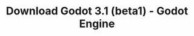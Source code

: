 ---
# Generated by /scripts/js/download_archive_generator !!! do not edit by hand !!!
title: 'Download Godot 3.1 (beta1) - Godot Engine'
type: 'download/archive'
name: '3.1'
flavor: 'beta1'
release_date: '2019-01-08T02:00:00-00:00'
release_notes: '/article/dev-snapshot-godot-3-1-beta-1/'
links:
  android.apk:
    name: 'android.apk'
    title: 'Android'
    caption: 'Universal APK (ARM64 + ARMv7 + x86_64 + x86)'
    tags:
      - 'APK download'
      - 'ARM64/v7'
      - 'x86 (64 & 32 bit)'
    hosts:
      github_builds:
        regular: 'https://github.com/godotengine/godot-builds/releases/download/3.1-beta1/Godot_v3.1-beta1_android_editor.apk'
        mono: '#'
      github:
        regular: 'https://github.com/godotengine/godot/releases/download/3.1-beta1/Godot_v3.1-beta1_android_editor.apk'
        mono: '#'
  macos.universal:
    name: 'macos.universal'
    title: 'macOS'
    caption: 'Universal (x86_64 + Apple Silicon)'
    tags:
      - 'Intel/Apple Silicon'
      - '64 bit'
    hosts:
      github_builds:
        regular: 'https://github.com/godotengine/godot-builds/releases/download/3.1-beta1/Godot_v3.1-beta1_osx.universal.zip'
        mono: 'https://github.com/godotengine/godot-builds/releases/download/3.1-beta1/Godot_v3.1-beta1_mono_osx.universal.zip'
      github:
        regular: 'https://github.com/godotengine/godot/releases/download/3.1-beta1/Godot_v3.1-beta1_osx.universal.zip'
        mono: 'https://github.com/godotengine/godot/releases/download/3.1-beta1/Godot_v3.1-beta1_mono_osx.universal.zip'
  windows.64:
    name: 'windows.64'
    title: 'Windows'
    caption: 'Standard (x86_64)'
    tags:
      - '64 bit'
    hosts:
      github_builds:
        regular: 'https://github.com/godotengine/godot-builds/releases/download/3.1-beta1/Godot_v3.1-beta1_win64.exe.zip'
        mono: 'https://github.com/godotengine/godot-builds/releases/download/3.1-beta1/Godot_v3.1-beta1_mono_win64.zip'
      github:
        regular: 'https://github.com/godotengine/godot/releases/download/3.1-beta1/Godot_v3.1-beta1_win64.exe.zip'
        mono: 'https://github.com/godotengine/godot/releases/download/3.1-beta1/Godot_v3.1-beta1_mono_win64.zip'
  linux_server.headless.64:
    name: 'linux_server.headless.64'
    title: 'Linux Server'
    caption: 'Headless (x86_64)'
    tags:
      - '64 bit'
      - 'Headless'
    hosts:
      github_builds:
        regular: 'https://github.com/godotengine/godot-builds/releases/download/3.1-beta1/Godot_v3.1-beta1_linux_headless.64.zip'
        mono: 'https://github.com/godotengine/godot-builds/releases/download/3.1-beta1/Godot_v3.1-beta1_mono_linux_headless_64.zip'
      github:
        regular: 'https://github.com/godotengine/godot/releases/download/3.1-beta1/Godot_v3.1-beta1_linux_headless.64.zip'
        mono: 'https://github.com/godotengine/godot/releases/download/3.1-beta1/Godot_v3.1-beta1_mono_linux_headless_64.zip'
  web:
    name: 'web'
    title: 'Web editor'
    caption: ''
    tags:
      - 'Self-hosted'
      - 'Cross-platform'
    hosts:
      github_builds:
        regular: 'https://github.com/godotengine/godot-builds/releases/download/3.1-beta1/Godot_v3.1-beta1_web_editor.zip'
        mono: '#'
      github:
        regular: 'https://github.com/godotengine/godot/releases/download/3.1-beta1/Godot_v3.1-beta1_web_editor.zip'
        mono: '#'
  linux.64:
    name: 'linux.64'
    title: 'Linux'
    caption: 'Standard (x86_64)'
    tags:
      - '64 bit'
    hosts:
      github_builds:
        regular: 'https://github.com/godotengine/godot-builds/releases/download/3.1-beta1/Godot_v3.1-beta1_x11.64.zip'
        mono: 'https://github.com/godotengine/godot-builds/releases/download/3.1-beta1/Godot_v3.1-beta1_mono_x11_64.zip'
      github:
        regular: 'https://github.com/godotengine/godot/releases/download/3.1-beta1/Godot_v3.1-beta1_x11.64.zip'
        mono: 'https://github.com/godotengine/godot/releases/download/3.1-beta1/Godot_v3.1-beta1_mono_x11_64.zip'
  linux.32:
    name: 'linux.32'
    title: 'Linux'
    caption: 'Standard (x86)'
    tags:
      - '32 bit'
    hosts:
      github_builds:
        regular: 'https://github.com/godotengine/godot-builds/releases/download/3.1-beta1/Godot_v3.1-beta1_x11.32.zip'
        mono: 'https://github.com/godotengine/godot-builds/releases/download/3.1-beta1/Godot_v3.1-beta1_mono_x11_32.zip'
      github:
        regular: 'https://github.com/godotengine/godot/releases/download/3.1-beta1/Godot_v3.1-beta1_x11.32.zip'
        mono: 'https://github.com/godotengine/godot/releases/download/3.1-beta1/Godot_v3.1-beta1_mono_x11_32.zip'
  windows.32:
    name: 'windows.32'
    title: 'Windows'
    caption: 'Standard (x86)'
    tags:
      - '32 bit'
    hosts:
      github_builds:
        regular: 'https://github.com/godotengine/godot-builds/releases/download/3.1-beta1/Godot_v3.1-beta1_win32.exe.zip'
        mono: 'https://github.com/godotengine/godot-builds/releases/download/3.1-beta1/Godot_v3.1-beta1_mono_win32.zip'
      github:
        regular: 'https://github.com/godotengine/godot/releases/download/3.1-beta1/Godot_v3.1-beta1_win32.exe.zip'
        mono: 'https://github.com/godotengine/godot/releases/download/3.1-beta1/Godot_v3.1-beta1_mono_win32.zip'
  linux_server.64:
    name: 'linux_server.64'
    title: 'Linux Server'
    caption: 'Standard (x86_64)'
    tags:
      - '64 bit'
    hosts:
      github_builds:
        regular: 'https://github.com/godotengine/godot-builds/releases/download/3.1-beta1/Godot_v3.1-beta1_linux_server.64.zip'
        mono: 'https://github.com/godotengine/godot-builds/releases/download/3.1-beta1/Godot_v3.1-beta1_mono_linux_server_64.zip'
      github:
        regular: 'https://github.com/godotengine/godot/releases/download/3.1-beta1/Godot_v3.1-beta1_linux_server.64.zip'
        mono: 'https://github.com/godotengine/godot/releases/download/3.1-beta1/Godot_v3.1-beta1_mono_linux_server_64.zip'
  aar_library:
    name: 'aar_library'
    title: 'AAR library'
    caption: ''
    tags:
      - 'Android plugins'
      - 'Java'
      - 'Kotlin'
    hosts:
      github_builds:
        regular: 'https://github.com/godotengine/godot-builds/releases/download/3.1-beta1/godot-lib.3.1.beta1.release.aar'
        mono: 'https://github.com/godotengine/godot-builds/releases/download/3.1-beta1/godot-lib.3.1.beta1.mono.release.aar'
      github:
        regular: 'https://github.com/godotengine/godot/releases/download/3.1-beta1/godot-lib.3.1.beta1.release.aar'
        mono: 'https://github.com/godotengine/godot/releases/download/3.1-beta1/godot-lib.3.1.beta1.mono.release.aar'
  templates:
    name: 'templates'
    title: 'Export templates'
    caption: ''
    tags:
      - 'Used to export your games to all supported platforms'
    hosts:
      github_builds:
        regular: 'https://github.com/godotengine/godot-builds/releases/download/3.1-beta1/Godot_v3.1-beta1_export_templates.tpz'
        mono: 'https://github.com/godotengine/godot-builds/releases/download/3.1-beta1/Godot_v3.1-beta1_mono_export_templates.tpz'
      github:
        regular: 'https://github.com/godotengine/godot/releases/download/3.1-beta1/Godot_v3.1-beta1_export_templates.tpz'
        mono: 'https://github.com/godotengine/godot/releases/download/3.1-beta1/Godot_v3.1-beta1_mono_export_templates.tpz'
primaryPlatforms:
  - 'android.apk'
  - 'macos.universal'
  - 'windows.64'
  - 'linux_server.headless.64'
  - 'web'
  - 'templates'
---